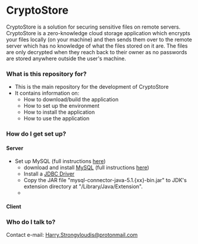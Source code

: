 # CryptoStore #

CryptoStore is a solution for securing sensitive files on remote servers. CryptoStore is a zero-knowledge cloud storage application which encrypts your files locally (on your machine) and then sends them over to the remote server which has no knowledge of what the files stored on it are. The files are only decrypted when they reach back to their owner as no passwords are stored anywhere outside the user's machine.

### What is this repository for? ###

* This is the main repository for the development of CryptoStore
* It contains information on:
  * How to download/build the application
  * How to set up the environment
  * How to install the application
  * How to use the application

### How do I get set up? ###

#### Server ####
* Set up MySQL (full instructions [here](http://www3.ntu.edu.sg/home/ehchua/programming/sql/MySQL_HowTo.html))
  * download and install [MySQL](http://dev.mysql.com/downloads/mysql/:) (full instructions [here](http://www3.ntu.edu.sg/home/ehchua/programming/sql/MySQL_HowTo.html))
  * Install a [JDBC Driver](http://dev.mysql.com/downloads/connector/j/)
  * Copy the JAR file "mysql-connector-java-5.1.{xx}-bin.jar" to JDK's extension directory at "/Library/Java/Extension".
  * 

#### Client ####

### Who do I talk to? ###

Contact e-mail: Harry.Strongyloudis@protonmail.com